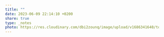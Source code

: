 ```yaml
---
title: ""
date: 2023-06-09 22:14:10 +0200
share: true
type: _notes
photo: https://res.cloudinary.com/dbi2zounq/image/upload/v1686341640/tozcwlptge0lebi0lp8x.jpg
---
```


